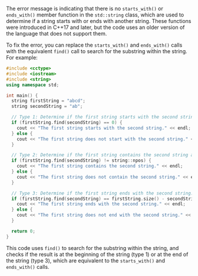 
The error message is indicating that there is no `starts_with()` or `ends_with()` member function in the `std::string` class, which are used to determine if a string starts with or ends with another string. These functions were introduced in C++17 and later, but the code uses an older version of the language that does not support them.

To fix the error, you can replace the `starts_with()` and `ends_with()` calls with the equivalent `find()` call to search for the substring within the string. For example:
```cpp
#include <cctype>
#include <iostream>
#include <string>
using namespace std;

int main() {
  string firstString = "abcd";
  string secondString = "ab";

  // Type 1: Determine if the first string starts with the second string.
  if (firstString.find(secondString) == 0) {
    cout << "The first string starts with the second string." << endl;
  } else {
    cout << "The first string does not start with the second string." << endl;
  }

  // Type 2: Determine if the first string contains the second string at any location.
  if (firstString.find(secondString) != string::npos) {
    cout << "The first string contains the second string." << endl;
  } else {
    cout << "The first string does not contain the second string." << endl;
  }

  // Type 3: Determine if the first string ends with the second string.
  if (firstString.find(secondString) == firstString.size() - secondString.size()) {
    cout << "The first string ends with the second string." << endl;
  } else {
    cout << "The first string does not end with the second string." << endl;
  }

  return 0;
}
```
This code uses `find()` to search for the substring within the string, and checks if the result is at the beginning of the string (type 1) or at the end of the string (type 3), which are equivalent to the `starts_with()` and `ends_with()` calls.
